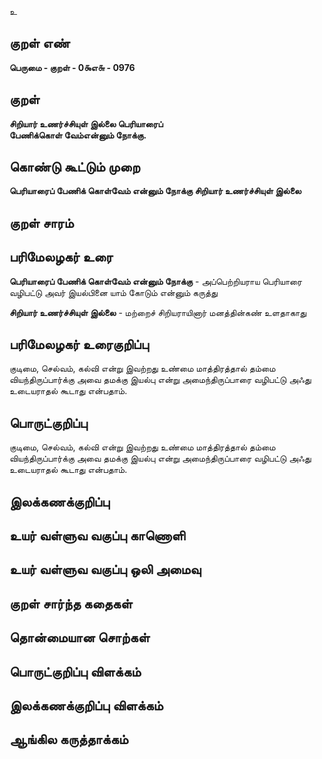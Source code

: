 உ

## குறள் எண் 

**பெருமை - குறள் - 0௯எ௬ - 0976**

## குறள் 

**சிறியார் உணர்ச்சியுள் இல்லை பெரியாரைப்  
பேணிக்கொள் வேம்என்னும் நோக்கு.**

## கொண்டு கூட்டும் முறை

**பெரியாரைப் பேணிக் கொள்வேம் என்னும் நோக்கு சிறியார் உணர்ச்சியுள் இல்லை**

## குறள் சாரம் 


## பரிமேலழகர் உரை

**பெரியாரைப் பேணிக் கொள்வேம் என்னும் நோக்கு** - அப்பெற்றியராய பெரியாரை வழிபட்டு அவர் இயல்பினை யாம் கோடும் என்னும் கருத்து 

**சிறியார் உணர்ச்சியுள் இல்லை** - மற்றைச் சிறியராயினார் மனத்தின்கண் உளதாகாது

## பரிமேலழகர் உரைகுறிப்பு   

குடிமை, செல்வம், கல்வி என்று இவற்றது உண்மை மாத்திரத்தால் தம்மை வியந்திருப்பார்க்கு அவை தமக்கு இயல்பு என்று அமைந்திருப்பாரை வழிபட்டு அஃது உடையராதல் கூடாது என்பதாம்.

## பொருட்குறிப்பு 

குடிமை, செல்வம், கல்வி என்று இவற்றது உண்மை மாத்திரத்தால் தம்மை வியந்திருப்பார்க்கு அவை தமக்கு இயல்பு என்று அமைந்திருப்பாரை வழிபட்டு அஃது உடையராதல் கூடாது என்பதாம்.

## இலக்கணக்குறிப்பு  


## உயர் வள்ளுவ வகுப்பு காணொளி


## உயர் வள்ளுவ வகுப்பு ஒலி அமைவு 

 
## குறள் சார்ந்த கதைகள் 


## தொன்மையான சொற்கள்


## பொருட்குறிப்பு விளக்கம்


## இலக்கணக்குறிப்பு விளக்கம்


## ஆங்கில கருத்தாக்கம் 


